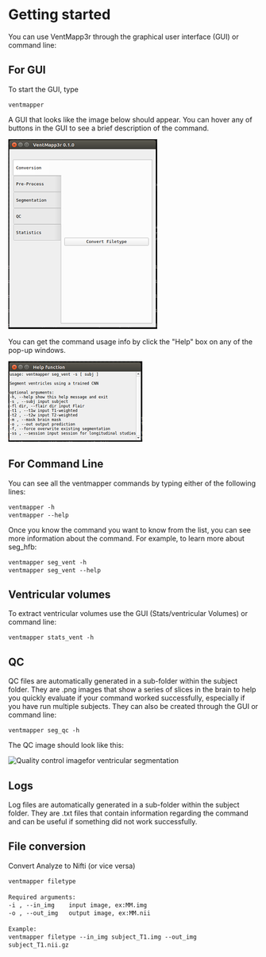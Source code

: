 # Getting started

You can use VentMapp3r through the graphical user interface (GUI) or command line:

## For GUI

To start the GUI, type

    ventmapper

A GUI that looks like the image below should appear. You can hover any of buttons in the GUI to see a brief description of the command.

![Graphical user interface for the Dasher application](images/ventmapper_gui.png)

You can get the command usage info by click the "Help" box on any of the pop-up windows.

![Help screen for graphical user interface for Dasher application](images/ventmapper_help.png)

## For Command Line

You can see all the ventmapper commands by typing either of the following lines:

    ventmapper -h
    ventmapper --help

Once you know the command you want to know from the list, you can see more information about the command. For example, to learn more about seg_hfb:

    ventmapper seg_vent -h
    ventmapper seg_vent --help

## Ventricular volumes
To extract ventricular volumes use the GUI (Stats/ventricular Volumes) or command line:

    ventmapper stats_vent -h

## QC
QC files are automatically generated in a sub-folder within the subject folder.
They are .png images that show a series of slices in the brain to
help you quickly evaluate if your command worked successfully,
especially if you have run multiple subjects.
They can also be created through the GUI or command line:

    ventmapper seg_qc -h

The QC image should look like this:

![Quality control imagefor ventricular segmentation](images/vent_qc_corr.png)


## Logs
Log files are automatically generated in a sub-folder within the subject folder.
They are .txt files that contain information regarding the command
and can be useful if something did not work successfully.

## File conversion

Convert Analyze to Nifti (or vice versa)

    ventmapper filetype

    Required arguments:
    -i , --in_img    input image, ex:MM.img
    -o , --out_img   output image, ex:MM.nii

    Example:
    ventmapper filetype --in_img subject_T1.img --out_img subject_T1.nii.gz


